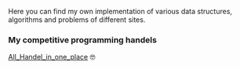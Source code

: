 Here you can find my own implementation of various data structures, algorithms and problems of different sites.

### My competitive programming handels

  [All_Handel_in_one_place](https://www.stopstalk.com/user/profile/cenation092) 🤓
